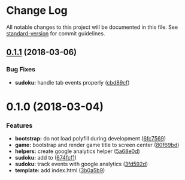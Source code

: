 # Change Log

All notable changes to this project will be documented in this file. See [standard-version](https://github.com/conventional-changelog/standard-version) for commit guidelines.

<a name="0.1.1"></a>
## [0.1.1](https://github.com/remarkablegames/sudoku/compare/v0.1.0...v0.1.1) (2018-03-06)


### Bug Fixes

* **sudoku:** handle tab events properly ([cbd89cf](https://github.com/remarkablegames/sudoku/commit/cbd89cf))



<a name="0.1.0"></a>
# 0.1.0 (2018-03-04)


### Features

* **bootstrap:** do not load polyfill during development ([6fc7569](https://github.com/remarkablegames/sudoku/commit/6fc7569))
* **game:** bootstrap and render game title to screen center ([80f69bd](https://github.com/remarkablegames/sudoku/commit/80f69bd))
* **helpers:** create google analytics helper ([5a68e0d](https://github.com/remarkablegames/sudoku/commit/5a68e0d))
* **sudoku:** add <Sudoku> to <Game> ([674fcf1](https://github.com/remarkablegames/sudoku/commit/674fcf1))
* **sudoku:** track events with google analytics ([3fd592d](https://github.com/remarkablegames/sudoku/commit/3fd592d))
* **template:** add index.html ([3b0a5b9](https://github.com/remarkablegames/sudoku/commit/3b0a5b9))
